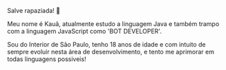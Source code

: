 
  Salve rapaziada! 👋 

  Meu nome é Kauã, atualmente estudo a linguagem Java e também trampo com a linguagem JavaScript como 'BOT DEVELOPER'.
  
  Sou do Interior de São Paulo, tenho 18 anos de idade e com intuito de sempre evoluir nesta área de desenvolvimento,
  e tento me aprimorar em todas linguagens possiveis!

<!---
chapadowxz/chapadowxz is a ✨ special ✨ repository because its `README.md` (this file) appears on your GitHub profile.
You can click the Preview link to take a look at your changes.
--->
